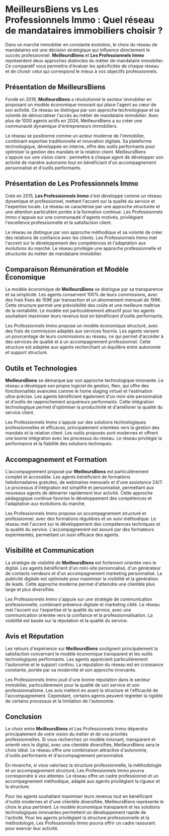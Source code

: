 # MeilleursBiens vs Les Professionnels Immo : Quel réseau de mandataires immobiliers choisir ?

Dans un marché immobilier en constante évolution, le choix du réseau de mandataires est une décision stratégique qui influence directement le succès professionnel. **MeilleursBiens** et **Les Professionnels Immo** représentent deux approches distinctes du métier de mandataire immobilier. Ce comparatif vous permettra d'évaluer les spécificités de chaque réseau et de choisir celui qui correspond le mieux à vos objectifs professionnels.

## Présentation de MeilleursBiens

Fondé en 2019, **MeilleursBiens** a révolutionné le secteur immobilier en proposant un modèle économique innovant qui place l'agent au cœur de son activité. Ce réseau se distingue par son approche technologique et sa volonté de démocratiser l'accès au métier de mandataire immobilier. Avec plus de 1000 agents actifs en 2024, MeilleursBiens a su créer une communauté dynamique d'entrepreneurs immobiliers.

Le réseau se positionne comme un acteur moderne de l'immobilier, combinant expertise traditionnelle et innovation digitale. Sa plateforme technologique, développée en interne, offre des outils performants pour optimiser la gestion des mandats et la relation client. MeilleursBiens s'appuie sur une vision claire : permettre à chaque agent de développer son activité de manière autonome tout en bénéficiant d'un accompagnement personnalisé et d'outils performants.

## Présentation de Les Professionnels Immo

Créé en 2015, **Les Professionnels Immo** s'est développé comme un réseau dynamique et professionnel, mettant l'accent sur la qualité du service et l'expertise locale. Le réseau se caractérise par une approche structurée et une attention particulière portée à la formation continue. Les Professionnels Immo s'appuie sur une communauté d'agents motivés, privilégiant l'excellence professionnelle et la satisfaction client.

Le réseau se distingue par son approche méthodique et sa volonté de créer des relations de confiance avec les clients. Les Professionnels Immo met l'accent sur le développement des compétences et l'adaptation aux évolutions du marché. Le réseau privilégie une approche professionnelle et structurée du métier de mandataire immobilier.

## Comparaison Rémunération et Modèle Économique

Le modèle économique de **MeilleursBiens** se distingue par sa transparence et sa simplicité. Les agents conservent 100% de leurs commissions, avec des frais fixes de 159€ par transaction et un abonnement mensuel de 199€. Cette structure permet une prévisibilité des coûts et une meilleure maîtrise de la rentabilité. Le modèle est particulièrement attractif pour les agents souhaitant maximiser leurs revenus tout en bénéficiant d'outils performants.

Les Professionnels Immo propose un modèle économique structuré, avec des frais de commission adaptés aux services fournis. Les agents versent un pourcentage de leurs commissions au réseau, ce qui permet d'accéder à des services de qualité et à un accompagnement professionnel. Cette structure est adaptée aux agents recherchant un équilibre entre autonomie et support structuré.

## Outils et Technologies

**MeilleursBiens** se démarque par son approche technologique innovante. Le réseau a développé son propre logiciel de gestion, Neo, qui offre des fonctionnalités avancées comme le home staging virtuel et l'estimation ultra-précise. Les agents bénéficient également d'un mini-site personnalisé et d'outils de rapprochement acquéreurs performants. Cette intégration technologique permet d'optimiser la productivité et d'améliorer la qualité du service client.

Les Professionnels Immo s'appuie sur des solutions technologiques professionnelles et efficaces, principalement orientées vers la gestion des mandats et la relation client. Les outils proposés sont modernes et offrent une bonne intégration avec les processus du réseau. Le réseau privilégie la performance et la fiabilité des solutions techniques.

## Accompagnement et Formation

L'accompagnement proposé par **MeilleursBiens** est particulièrement complet et accessible. Les agents bénéficient de formations hebdomadaires gratuites, de webinaires mensuels et d'une assistance 24/7. Le processus d'intégration est simplifié et personnalisé, permettant aux nouveaux agents de démarrer rapidement leur activité. Cette approche pédagogique continue favorise le développement des compétences et l'adaptation aux évolutions du marché.

Les Professionnels Immo propose un accompagnement structuré et professionnel, avec des formations régulières et un suivi méthodique. Le réseau met l'accent sur le développement des compétences techniques et la qualité du service. L'accompagnement est assuré par des formateurs expérimentés, permettant un suivi efficace des agents.

## Visibilité et Communication

La stratégie de visibilité de **MeilleursBiens** est fortement orientée vers le digital. Les agents bénéficient d'un mini-site personnalisé, d'un générateur de contacts vendeurs et d'un accompagnement marketing personnalisé. La publicité digitale est optimisée pour maximiser la visibilité et la génération de leads. Cette approche moderne permet d'atteindre une clientèle plus large et plus diversifiée.

Les Professionnels Immo s'appuie sur une stratégie de communication professionnelle, combinant présence digitale et marketing ciblé. Le réseau met l'accent sur l'expertise et la qualité du service, avec une communication orientée vers la confiance et la professionnalisation. La visibilité est basée sur la réputation et la qualité du service.

## Avis et Réputation

Les retours d'expérience sur **MeilleursBiens** soulignent principalement la satisfaction concernant le modèle économique transparent et les outils technologiques performants. Les agents apprécient particulièrement l'autonomie et le support continu. La réputation du réseau est en croissance constante, portée par sa modernité et son approche innovante.

Les Professionnels Immo jouit d'une bonne réputation dans le secteur immobilier, particulièrement pour la qualité de son service et son professionnalisme. Les avis mettent en avant la structure et l'efficacité de l'accompagnement. Cependant, certains agents peuvent regretter la rigidité de certains processus et la limitation de l'autonomie.

## Conclusion

Le choix entre **MeilleursBiens** et Les Professionnels Immo dépendra principalement de votre vision du métier et de vos priorités professionnelles. Si vous recherchez un modèle innovant, transparent et orienté vers le digital, avec une clientèle diversifiée, MeilleursBiens sera le choix idéal. Le réseau offre une combinaison attractive d'autonomie, d'outils performants et d'accompagnement personnalisé.

En revanche, si vous valorisez la structure professionnelle, la méthodologie et un accompagnement structuré, Les Professionnels Immo pourra correspondre à vos attentes. Le réseau offre un cadre professionnel et un accompagnement méthodique, adapté aux agents privilégiant la rigueur et la structure.

Pour les agents souhaitant maximiser leurs revenus tout en bénéficiant d'outils modernes et d'une clientèle diversifiée, MeilleursBiens représente le choix le plus pertinent. Le modèle économique transparent et les solutions technologiques innovantes permettent un développement rapide de l'activité. Pour les agents privilégiant la structure professionnelle et la méthodologie, Les Professionnels Immo pourra offrir un cadre rassurant pour exercer leur activité.
